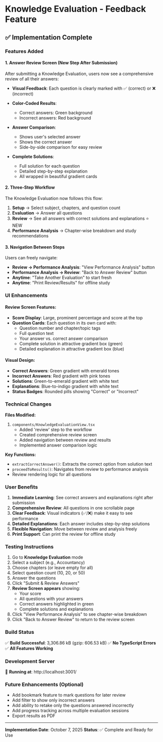 # Knowledge Evaluation - Feedback Feature

## ✅ Implementation Complete

### Features Added

#### 1. **Answer Review Screen** (New Step After Submission)
After submitting a Knowledge Evaluation, users now see a comprehensive review of all their answers:

- **Visual Feedback**: Each question is clearly marked with ✅ (correct) or ❌ (incorrect)
- **Color-Coded Results**: 
  - Correct answers: Green background
  - Incorrect answers: Red background
  
- **Answer Comparison**:
  - Shows user's selected answer
  - Shows the correct answer
  - Side-by-side comparison for easy review

- **Complete Solutions**:
  - Full solution for each question
  - Detailed step-by-step explanation
  - All wrapped in beautiful gradient cards

#### 2. **Three-Step Workflow**
The Knowledge Evaluation now follows this flow:

1. **Setup** → Select subject, chapters, and question count
2. **Evaluation** → Answer all questions
3. **Review** → See all answers with correct solutions and explanations ⭐ NEW
4. **Performance Analysis** → Chapter-wise breakdown and study recommendations

#### 3. **Navigation Between Steps**
Users can freely navigate:

- **Review → Performance Analysis**: "View Performance Analysis" button
- **Performance Analysis → Review**: "Back to Answer Review" button
- **Anytime**: "Take Another Evaluation" to start fresh
- **Anytime**: "Print Review/Results" for offline study

### UI Enhancements

#### Review Screen Features:
- **Score Display**: Large, prominent percentage and score at the top
- **Question Cards**: Each question in its own card with:
  - Question number and chapter/topic tags
  - Full question text
  - Your answer vs. correct answer comparison
  - Complete solution in attractive gradient box (green)
  - Detailed explanation in attractive gradient box (blue)
  
#### Visual Design:
- **Correct Answers**: Green gradient with emerald tones
- **Incorrect Answers**: Red gradient with pink tones
- **Solutions**: Green-to-emerald gradient with white text
- **Explanations**: Blue-to-indigo gradient with white text
- **Status Badges**: Rounded pills showing "Correct" or "Incorrect"

### Technical Changes

**Files Modified:**
1. `components/KnowledgeEvaluationView.tsx`
   - Added 'review' step to the workflow
   - Created comprehensive review screen
   - Added navigation between review and results
   - Implemented answer comparison logic

**Key Functions:**
- `extractCorrectAnswer()`: Extracts the correct option from solution text
- `proceedToResults()`: Navigates from review to performance analysis
- Review rendering logic for all questions

### User Benefits

1. **Immediate Learning**: See correct answers and explanations right after submission
2. **Comprehensive Review**: All questions in one scrollable page
3. **Clear Feedback**: Visual indicators (✅/❌) make it easy to see performance
4. **Detailed Explanations**: Each answer includes step-by-step solutions
5. **Flexible Navigation**: Move between review and analysis freely
6. **Print Support**: Can print the review for offline study

### Testing Instructions

1. Go to **Knowledge Evaluation** mode
2. Select a subject (e.g., Accountancy)
3. Choose chapters (or leave empty for all)
4. Select question count (10, 20, or 50)
5. Answer the questions
6. Click "Submit & Review Answers"
7. **Review Screen appears** showing:
   - Your score
   - All questions with your answers
   - Correct answers highlighted in green
   - Complete solutions and explanations
8. Click "View Performance Analysis" to see chapter-wise breakdown
9. Click "Back to Answer Review" to return to the review screen

### Build Status

✅ **Build Successful**: 3,306.86 kB (gzip: 606.53 kB)
✅ **No TypeScript Errors**
✅ **All Features Working**

### Development Server

🚀 **Running at**: http://localhost:3001/

### Future Enhancements (Optional)

- Add bookmark feature to mark questions for later review
- Add filter to show only incorrect answers
- Add ability to retake only the questions answered incorrectly
- Add progress tracking across multiple evaluation sessions
- Export results as PDF

---

**Implementation Date**: October 7, 2025
**Status**: ✅ Complete and Ready for Use
